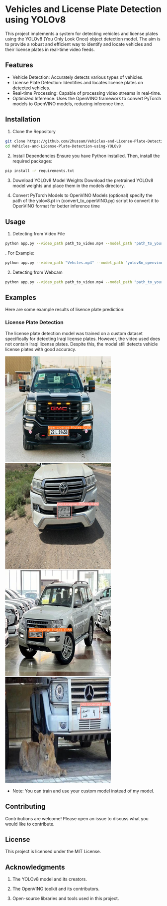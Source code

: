 # Vehicles and License Plate Detection using YOLOv8
This project implements a system for detecting vehicles and license plates using the YOLOv8 (You Only Look Once) object detection model. The aim is to provide a robust and efficient way to identify and locate vehicles and their license plates in real-time video feeds.

## Features
- Vehicle Detection: Accurately detects various types of vehicles.
- License Plate Detection: Identifies and locates license plates on detected vehicles.
- Real-time Processing: Capable of processing video streams in real-time.
- Optimized Inference: Uses the OpenVINO framework to convert PyTorch models to OpenVINO models, reducing inference time.

## Installation
1. Clone the Repository

```sh
git clone https://github.com/2hussam/Vehicles-and-License-Plate-Detection-using-YOLOv8.git
cd Vehicles-and-License-Plate-Detection-using-YOLOv8
```
2. Install Dependencies
Ensure you have Python installed. Then, install the required packages:

```sh
pip install -r requirements.txt
```
3. Download YOLOv8 Model Weights
Download the pretrained YOLOv8 model weights and place them in the models directory.

4. Convert PyTorch Models to OpenVINO Models (optional)
specify the path of the yolov8.pt in (convert_to_openVINO.py) script to convert it to OpenVINO format for better inference time

## Usage
1. Detecting from Video File

```sh
python app.py --video_path path_to_video.mp4 --model_path "path_to_your_yolov8_openvino_model" --np_model_path "path_to_licensePlate_openvino_model_yolov8" --vehicle_data_path "file_path_to_save_the_date"
```
. For Example:
```sh
python app.py --video_path "Vehcles.mp4" --model_path "yolov8n_openvino_model" --np_model_path "licensePlate_openvino_model_yolov8n" --vehicle_data_path "vehicle_data"
```

2. Detecting from Webcam

```sh
python app.py --video_path path_to_video.mp4 --model_path "path_to_your_yolov8_openvino_model" --np_model_path "path_to_licensePlate_openvino_model_yolov8" --vehicle_data_path "file_path_to_save_the_date"
```
## Examples
Here are some example results of lisence plate prediction:

### License Plate Detection

The license plate detection model was trained on a custom dataset specifically for detecting Iraqi license plates. However, the video used does not contain Iraqi license plates. Despite this, the model still detects vehicle license plates with good accuracy.

<img src="runs/detect/predict/img1.jpg" alt="predict" width="340" height="340">      <img src="runs/detect/predict2/img2.jpg" alt="predict2" width="340" height="340">      <img src="runs/detect/predict3/img3.jpg" alt="predict3" width="340" height="340">      <img src="runs/detect/predict4/img4.jpg" alt="predict4" width="340" height="340">

- Note: You can train and use your custom model instead of my model.

## Contributing
Contributions are welcome! Please open an issue to discuss what you would like to contribute.

## License
This project is licensed under the MIT License.

## Acknowledgments
1. The YOLOv8 model and its creators.

2. The OpenVINO toolkit and its contributors.

3. Open-source libraries and tools used in this project.